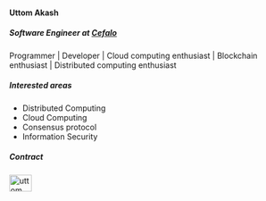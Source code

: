 ####  Uttom Akash
##### Software Engineer at [Cefalo](https://www.cefalo.com/en/)
Programmer | Developer | Cloud computing enthusiast | Blockchain enthusiast | Distributed computing enthusiast

##### Interested areas
- Distributed Computing
- Cloud Computing
- Consensus protocol
- Information Security

##### Contract
<p>
  <a href="https://www.linkedin.com/in/uttom-akash/" target="blank">
    <img align="center" src="https://cdn.jsdelivr.net/npm/simple-icons@3.0.1/icons/linkedin.svg" alt="uttom akash" height="30" width="40" />
  </a>
</p>
  

